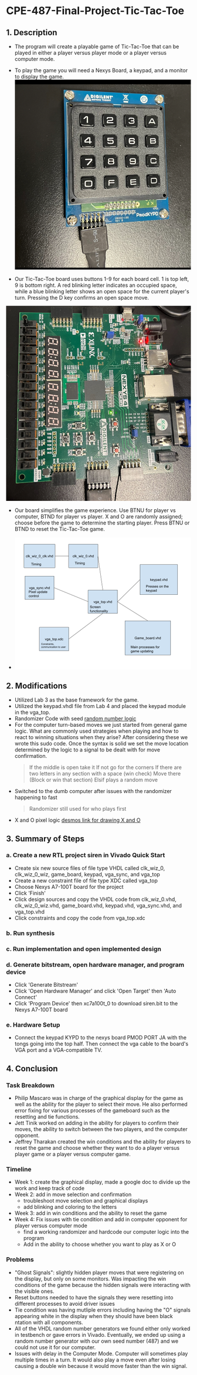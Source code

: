 # CPE-487-Final-Project-Tic-Tac-Toe
## 1. Description
  * The program will create a playable game of Tic-Tac-Toe that can be played in either a player versus player mode or a player versus computer mode.
  *  To play the game you will need a Nexys Board, a keypad, and a monitor to display the game.
     ![photo of keypad](/Images/keypad.jpg)
     
  * Our Tic-Tac-Toe board uses buttons 1-9 for each board cell. 1 is top left, 9 is bottom right. A red blinking letter indicates an occupied space, while a blue blinking letter shows an open space for the current player's turn. Pressing the D key confirms an open space move.
   
   ![photo of board](/Images/board.jpg)
 
  * Our board simplifies the game experience. Use BTNU for player vs computer, BTND for player vs player. X and O are randomly assigned; choose before the game to determine the starting player. Press BTNU or BTND to reset the Tic-Tac-Toe game.

  * ![Block Diagram for how the files work together](/Images/487_Block_Diagram.png)

## 2. Modifications
 * Utilized Lab 3 as the base framework for the game.
 * Utilized the keypad.vhdl file from Lab 4 and placed the keypad module in the vga_top.
 * Randomizer Code with seed [random number logic ](https://en.wikipedia.org/wiki/Linear_congruential_generator)
 * For the computer turn-based moves we just started from general game logic. What are commonly used strategies when playing and how to react to winning situations when they arise? After considering these we wrote this sudo code. Once the syntax is solid we set the move location determined by the logic to a signal to be dealt with for move confirmation.
   > If the middle is open take it
   > If not go for the corners
   > If there are two letters in any section with a space (win check)
   > Move there (Block or win that section)
   > Elsif plays a random move
* Switched to the dumb computer after issues with the randomizer happening to fast
  > Randomizer still used for who plays first
* X and O pixel logic [desmos link for drawing X and O](https://www.desmos.com/calculator/irfxf6ciac)

## 3. Summary of Steps
### a. Create a new RTL project siren in Vivado Quick Start
* Create six new source files of file type VHDL called clk_wiz_0, clk_wiz_0_wiz, game_board, keypad, vga_sync, and vga_top
* Create a new constraint file of file type XDC called vga_top
* Choose Nexys A7-100T board for the project
* Click 'Finish'
* Click design sources and copy the VHDL code from clk_wiz_0.vhd, clk_wiz_0_wiz.vhd, game_board.vhd, keypad.vhd, vga_sync.vhd, and vga_top.vhd
* Click constraints and copy the code from vga_top.xdc
### b. Run synthesis
### c. Run implementation and open implemented design
### d. Generate bitstream, open hardware manager, and program device
* Click 'Generate Bitstream'
* Click 'Open Hardware Manager' and click 'Open Target' then 'Auto Connect'
* Click 'Program Device' then xc7a100t_0 to download siren.bit to the Nexys A7-100T board

### e. Hardware Setup
* Connect the keypad KYPD to the nexys board PMOD PORT JA with the tongs going into the top half. Then connect the vga cable to the board's VGA port and a VGA-compatible TV.

## 4. Conclusion
### Task Breakdown
* Philip Mascaro was in charge of the graphical display for the game as well as the ability for the player to select their move. He also performed error fixing for various processes of the gameboard such as the resetting and tie functions.
* Jett Tinik worked on adding in the ability for players to confirm their moves, the ability to switch between the two players, and the computer opponent.
* Jeffrey Tharakan created the win conditions and the ability for players to reset the game and choose whether they want to do a player versus player game or a player versus computer game.
### Timeline
* Week 1: create the graphical display, made a google doc to divide up the work and keep track of code
* Week 2: add in move selection and confirmation
  * troubleshoot move selection and graphical displays
  * add blinking and coloring to the letters
* Week 3: add in win conditions and the ability to reset the game 
* Week 4: Fix issues with tie condition and add in computer opponent for player versus computer mode
  * find a working randomizer and hardcode our computer logic into the program
  * Add in the ability to choose whether you want to play as X or O
### Problems
* "Ghost Signals": slightly hidden player moves that were registering on the display, but only on some monitors. Was impacting the win conditions of the game because the hidden signals were interacting with the visible ones.
* Reset buttons needed to have the signals they were resetting into different processes to avoid driver issues
* Tie condition was having mutliple errors including having the "O" signals appearing white in the display when they should have been black
ntation with all components.
* All of the VHDL random number generators we found either only worked in testbench or gave errors in Vivado. Eventually, we ended up using a random number generator with our own seed number (487) and we could not use it for our computer.
*  Issues with delay in the Computer Mode. Computer will sometimes play multiple times in a turn. It would also play a move even after losing causing a double win because it would move faster than the win signal.
